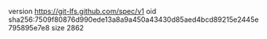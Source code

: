 version https://git-lfs.github.com/spec/v1
oid sha256:7509f80876d990ede13a8a9a450a43430d85aed4bcd89215e2445e795895e7e8
size 2862
